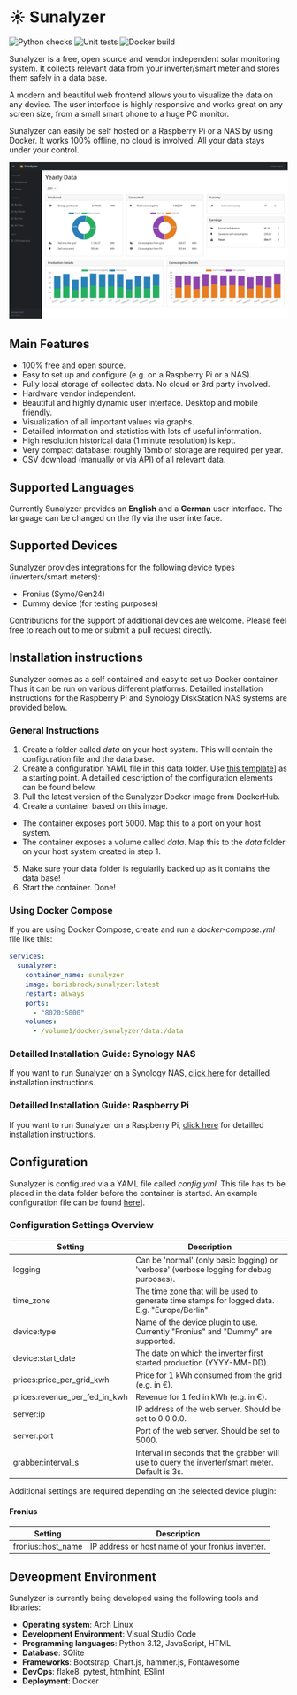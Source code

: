 # :sunny: Sunalyzer

![Python checks](https://github.com/VanKurt/Sunalyzer/actions/workflows/python_lint.yml/badge.svg)
![Unit tests](https://github.com/VanKurt/Sunalyzer/actions/workflows/unit_tests.yml/badge.svg)
![Docker build](https://github.com/VanKurt/Sunalyzer/actions/workflows/docker.yml/badge.svg)

Sunalyzer is a free, open source and vendor independent solar monitoring system. It collects relevant data from your inverter/smart meter and stores them safely in a data base.

A modern and beautiful web frontend allows you to visualize the data on any device. The user interface is highly responsive and works great on any screen size, from a small smart phone to a huge PC monitor.

Sunalyzer can easily be self hosted on a Raspberry Pi or a NAS by using Docker. It works 100% offline, no cloud is involved. All your data stays under your control.

![Screenshot](doc/screenshot.png)

## Main Features

- 100% free and open source.
- Easy to set up and configure (e.g. on a Raspberry Pi or a NAS).
- Fully local storage of collected data. No cloud or 3rd party involved.
- Hardware vendor independent.
- Beautiful and highly dynamic user interface. Desktop and mobile friendly.
- Visualization of all important values via graphs.
- Detailled information and statistics with lots of useful information.
- High resolution historical data (1 minute resolution) is kept.
- Very compact database: roughly 15mb of storage are required per year.
- CSV download (manually or via API) of all relevant data.

## Supported Languages

Currently Sunalyzer provides an **English** and a **German** user interface. The language can be changed on the fly via the user interface.

## Supported Devices

Sunalyzer provides integrations for the following device types (inverters/smart meters):
* Fronius (Symo/Gen24)
* Dummy device (for testing purposes)

Contributions for the support of additional devices are welcome. Please feel free to reach out to me or submit a pull request directly.


## Installation instructions

Sunalyzer comes as a self contained and easy to set up Docker container. Thus it can be run on various different platforms. Detailled installation instructions for the Raspberry Pi and Synology DiskStation NAS systems are provided below.

### General Instructions

1. Create a folder called *data* on your host system. This will contain the configuration file and the data base.
2. Create a configuration YAML file in this data folder. Use [this template](templates/config.yml)] as a starting point. A detailled description of the configuration elements can be found below.
3. Pull the latest version of the Sunalyzer Docker image from DockerHub.
4. Create a container based on this image.
  * The container exposes port 5000. Map this to a port on your host system.
  * The container exposes a volume called *data*. Map this to the *data* folder on your host system created in step 1.
5. Make sure your data folder is regularily backed up as it contains the data base!
6. Start the container. Done!

### Using Docker Compose

If you are using Docker Compose, create and run a *docker-compose.yml* file like this:

```yaml
services:
  sunalyzer:
    container_name: sunalyzer
    image: borisbrock/sunalyzer:latest
    restart: always
    ports:
      - "8020:5000"
    volumes:
      - /volume1/docker/sunalyzer/data:/data
```

### Detailled Installation Guide: Synology NAS

If you want to run Sunalyzer on a Synology NAS, [click here](doc/install_synology.md) for detailled installation instructions.

### Detailled Installation Guide: Raspberry Pi

If you want to run Sunalyzer on a Raspberry Pi, [click here](doc/install_raspberrypi.md) for detailled installation instructions.

## Configuration

Sunalyzer is configured via a YAML file called *config.yml*. This file has to be placed in the data folder before the container is started. An example configuration file can be found [here](templates/config.yml)].

### Configuration Settings Overview

| Setting                       | Description                                                                                         |
| ----------------------------- | --------------------------------------------------------------------------------------------------- |
| logging                       | Can be 'normal' (only basic logging) or 'verbose' (verbose logging for debug purposes).             |
| time_zone                     | The time zone that will be used to generate time stamps for logged data. E.g. "Europe/Berlin".      |
| device:type                   | Name of the device plugin to use. Currently "Fronius" and "Dummy" are supported.                    |
| device:start_date             | The date on which the inverter first started production (YYYY-MM-DD).                               |
| prices:price_per_grid_kwh     | Price for 1 kWh consumed from the grid (e.g. in €).                                                 |
| prices:revenue_per_fed_in_kwh | Revenue for 1 fed in kWh (e.g. in €).                                                               |
| server:ip                     | IP address of the web server. Should be set to 0.0.0.0.                                             |
| server:port                   | Port of the web server. Should be set to 5000.                                                      |
| grabber:interval_s            | Interval in seconds that the grabber will use to query the inverter/smart meter. Default is 3s.     |

Additional settings are required depending on the selected device plugin:

#### Fronius

| Setting                       | Description                                                   |
| ----------------------------- | ------------------------------------------------------------- |
| fronius::host_name            | IP address or host name of your fronius inverter.             |

## Deveopment Environment

Sunalyzer is currently being developed using the following tools and libraries:
* **Operating system**: Arch Linux
* **Development Environment**: Visual Studio Code
* **Programming languages**: Python 3.12, JavaScript, HTML
* **Database**: SQlite
* **Frameworks**: Bootstrap, Chart.js, hammer.js, Fontawesome
* **DevOps**: flake8, pytest, htmlhint, ESlint
* **Deployment**: Docker
